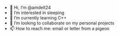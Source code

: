 - 👋 Hi, I’m @amdelt24
- 👀 I’m interested in sleeping
- 🌱 I’m currently learning C++
- 💞️ I’m looking to collaborate on my personal projects
- 📫 How to reach me: email or letter from a pigeon
